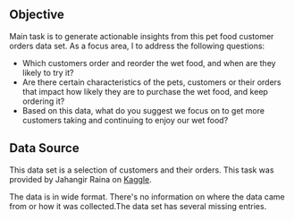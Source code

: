 ## Objective 

Main task is to generate actionable insights from this pet food customer orders data set.
As a focus area, I to address the following questions:

* Which customers order and reorder the wet food, and when are they likely to try it?
* Are there certain characteristics of the pets, customers or their orders that impact how likely they are to purchase the wet food, and keep ordering it?
* Based on this data, what do you suggest we focus on to get more customers taking and continuing to enjoy our wet food?


## Data Source 
This data set is a selection of customers and their orders. This task was provided by Jahangir Raina on [Kaggle](https://www.kaggle.com/jahangirraina/pet-food-customer-orders-online/tasks?taskId=2615).


The data is in wide format. There's no information on where the data came from or how it was collected.The data set has several missing entries. 
